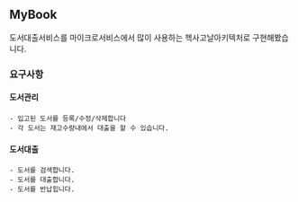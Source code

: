 ## MyBook
도서대출서비스를 마이크로서비스에서 많이 사용하는 헥사고날아키텍처로 구현해봤습니다.

### 요구사항

#### 도서관리
    - 입고된 도서를 등록/수정/삭제합니다
    - 각 도서는 재고수량내에서 대출을 할 수 있습니다.

#### 도서대출
    - 도서를 검색합니다.
    - 도서를 대출합니다.
    - 도서를 반납힙니다.